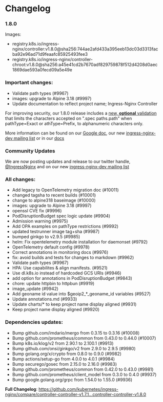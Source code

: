 # Changelog

### 1.8.0

Images:

* registry.k8s.io/ingress-nginx/controller:v1.8.0@sha256:744ae2afd433a395eeb13dc03d3313facba92e96ad71d9feaafc85925493fee3
* registry.k8s.io/ingress-nginx/controller-chroot:v1.8.0@sha256:a45e41cd2b7670adf829759878f512d4208d0aec1869dae593a0fecd09a5e49e

### Important changes:

* Validate path types (#9967)
* images: upgrade to Alpine 3.18 (#9997)
* Update documentation to reflect project name; Ingress-Nginx Controller

For improving security, our 1.8.0 release includes a [new, **optional** validation ](https://kubernetes.github.io/ingress-nginx/user-guide/nginx-configuration/configmap/#strict-validate-path-type) that limits the characters accepted  on ".spec paths.path" when pathType=Exact or athType=Prefix, to alphanumeric characters only.

More information can be found on our [Google doc](https://docs.google.com/document/d/1HPvaEwHRuMSkXYkVIJ-w7IpijKdHfNynm_4N2Akt0CQ/edit?usp=sharing), our new [ingress-nginx-dev mailing list](https://groups.google.com/a/kubernetes.io/g/ingress-nginx-dev/c/ebbBMo-zX-w) or in our [docs](https://kubernetes.github.io/ingress-nginx/user-guide/nginx-configuration/configmap/#strict-validate-path-type)

### Community Updates

We are now posting updates and release to our twitter handle, [@IngressNginx](https://twitter.com/IngressNGINX) and
on our new [ingress-nginx-dev mailing list](https://groups.google.com/a/kubernetes.io/g/ingress-nginx-dev/c/ebbBMo-zX-w)

### All changes:

* Add legacy to OpenTelemetry migration doc (#10011)
* changed tagsha to recent builds (#10001)
* change to alpine318 baseimage (#10000)
* images: upgrade to Alpine 3.18 (#9997)
* openssl CVE fix (#9996)
* PodDisruptionBudget spec logic update (#9904)
* Admission warning (#9975)
* Add OPA examples on pathType restrictions (#9992)
* updated testrunner image tag+sha (#9987)
* bumped ginkgo to v2.9.5 (#9985)
* helm: Fix opentelemetry module installation for daemonset (#9792)
* OpenTelemetry default config (#9978)
* Correct annotations in monitoring docs (#9976)
* fix: avoid builds and tests for changes to markdown (#9962)
* Validate path types (#9967)
* HPA: Use capabilites & align manifests. (#9521)
* Use dl.k8s.io instead of hardcoded GCS URIs (#9946)
* add option for annotations in PodDisruptionBudget (#9843)
* chore: update httpbin to httpbun (#9919)
* image_update (#9942)
* Add geoname id value into $geoip2_*_geoname_id variables (#9527)
* Update annotations.md (#9933)
* Update charts/* to keep project name display aligned (#9931)
* Keep project name display aligned (#9920)

### Dependencies updates:
* Bump github.com/imdario/mergo from 0.3.15 to 0.3.16 (#10008)
* Bump github.com/prometheus/common from 0.43.0 to 0.44.0 (#10007)
* Bump k8s.io/klog/v2 from 2.90.1 to 2.100.1 (#9913)
* Bump github.com/onsi/ginkgo/v2 from 2.9.0 to 2.9.5 (#9980)
* Bump golang.org/x/crypto from 0.8.0 to 0.9.0 (#9982)
* Bump actions/setup-go from 4.0.0 to 4.0.1 (#9984)
* Bump securego/gosec from 2.15.0 to 2.16.0 (#9983)
* Bump github.com/prometheus/common from 0.42.0 to 0.43.0 (#9981)
* Bump github.com/prometheus/client_model from 0.3.0 to 0.4.0 (#9937)
* Bump google.golang.org/grpc from 1.54.0 to 1.55.0 (#9936)

**Full Changelog**: https://github.com/kubernetes/ingress-nginx/compare/controller-controller-v1.7.1...controller-controller-v1.8.0
